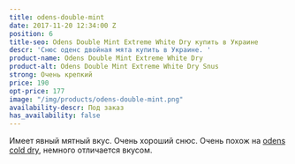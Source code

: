 ```yaml
---
title: odens-double-mint
date: 2017-11-20 12:34:00 Z
position: 6
title-seo: Odens Double Mint Extreme White Dry купить в Украине
descr: 'Снюс оденс двойная мята купить в Украине. '
product-name: Odens Double Mint Extreme White Dry
product-alt: Odens Double Mint Extreme White Dry Snus
strong: Очень крепкий
price: 190
opt-price: 177
image: "/img/products/odens-double-mint.png"
availability-descr: Под заказ
has_availability: false
---
```


Имеет явный мятный вкус. Очень хороший снюс. Очень похож на [odens cold dry](/odens-cold-dry), немного отличается вкусом.
